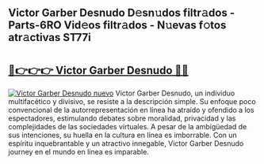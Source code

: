 ## Victor Garber Desnudo D𝚎sn𝚞dos filtr𝚊dos - Parts-6RO Vid𝚎os filtr𝚊dos - N𝚞evas f𝚘tos atr𝚊ctivas ST77i

# <h2><a href="http://mbbrj5l.tromn.icu/?c=Victor+Garber+Desnudo">🔗👉👉👉 Victor Garber Desnudo 🔗🔗</a></h2>

[![Victor Garber Desnudo nuevo](https://i.imgur.com/pEAQMta.gif)](http://mbbrj5l.tromn.icu/?c=Victor+Garber+Desnudo)
Victor Garber Desnudo, un individuo multifacético y divisivo, se resiste a la descripción simple. Su enfoque poco convencional de la autorrepresentación en línea ha atraído y ofendido a los espectadores, estimulando debates sobre moralidad, privacidad y las complejidades de las sociedades virtuales. A pesar de la ambigüedad de sus intenciones, su huella en la cultura en línea es imborrable. Con un espíritu inquebrantable y un atractivo innegable, Victor Garber Desnudo journey en el mundo en línea es imparable.
